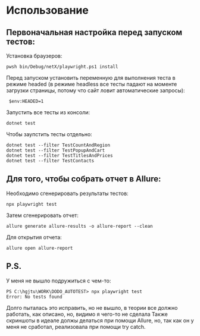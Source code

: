 # Использование
## Первоначальная настройка перед запуском тестов:
Установка браузеров:
```shell
pwsh bin/Debug/netX/playwright.ps1 install  
```

Перед запуском установить переменную для выполнения теста в режиме headed (в режиме headless все тесты падают на моменте загрузки страницы, потому что сайт ловит автоматические запросы):
```shell
 $env:HEADED=1
```

Запустить все тесты из консоли:
```shell
dotnet test
```

Чтобы заупстить тесты отдельно:
```shell
dotnet test --filter TestCountAndRegion
dotnet test --filter TestPopupAndCart
dotnet test --filter TestTitlesAndPrices
dotnet test --filter TestСontacts
```

## Для того, чтобы собрать отчет в Allure:
Необходимо сгенерировать результаты тестов:
```shell
npx playwright test
```

Затем сгенерировать отчет:
```shell
allure generate allure-results -o allure-report --clean
```

Для открытия отчета:
```shell
allure open allure-report
```


## P.S.
У меня не вышло подружиться с чем-то:
```
PS C:\hgjtu\WORK\DODO_AUTOTEST> npx playwright test
Error: No tests found
```
Долго пыталась это исправить, но не вышло, в теории все должно работать, как описано, но, видимо я чего-то не сделала
Также скриншоты в идеале должы делаться при помощи Allure, но, так как он у меня не сработал, реализовала при помощи try catch.